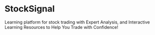 # StockSignal
Learning platform for stock trading with Expert Analysis, and Interactive Learning Resources to Help You Trade with Confidence! 
